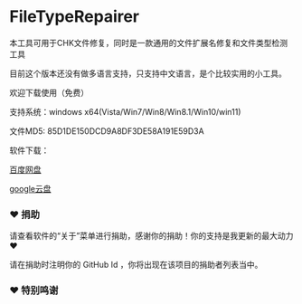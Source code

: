 # FileTypeRepairer
本工具可用于CHK文件修复，同时是一款通用的文件扩展名修复和文件类型检测工具

目前这个版本还没有做多语言支持，只支持中文语言，是个比较实用的小工具。

欢迎下载使用（免费）

支持系统：windows x64(Vista/Win7/Win8/Win8.1/Win10/win11)

文件MD5: 85D1DE150DCD9A8DF3DE58A191E59D3A


软件下载：

<a href="https://pan.baidu.com/s/1YfX5Y44202nZw_iNcTMnsg?pwd=cz4l ">百度网盘</a> 

<a href="https://drive.google.com/file/d/1TvSB-VX0sgF_Yd8Wrvahbhv0vZAQlz33/view?usp=drive_link">google云盘</a> 


<h3 tabindex="-1" class="heading-element" dir="auto">❤️ 捐助</h3>
请查看软件的“关于”菜单进行捐助，感谢你的捐助！你的支持是我更新的最大动力 ❤️

请在捐助时注明你的 GitHub Id ，你将出现在该项目的捐助者列表当中。

<h3 tabindex="-1" class="heading-element" dir="auto">❤️ 特别鸣谢</h3>
